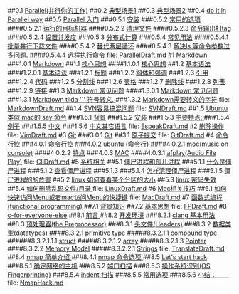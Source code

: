 ##0.1 [Parallel(并行你的工作)](ParallelDraft.md#anchor_0)
##0.2 [ 典型场景1](ParallelDraft.md#anchor_1)
##0.3 [ 典型场景2](ParallelDraft.md#anchor_2)
##0.4 [ do it in Parallel way](ParallelDraft.md#anchor_3)
##0.5 [ Parallel 入门](ParallelDraft.md#anchor_4)
###0.5.1 [ 安装](ParallelDraft.md#anchor_5)
###0.5.2 [  常用的选项](ParallelDraft.md#anchor_6)
####0.5.2.1 [ 运行的目标机器](ParallelDraft.md#anchor_7)
####0.5.2.2 [ 清理文件](ParallelDraft.md#anchor_8)
####0.5.2.3 [ 命令输出打tag](ParallelDraft.md#anchor_9)
####0.5.2.4 [ 设置并发度](ParallelDraft.md#anchor_10)
###0.5.3 [ 分布式计算](ParallelDraft.md#anchor_11)
###0.5.4 [ 常见用法](ParallelDraft.md#anchor_12)
####0.5.4.1 [ 批量并行下载文件](ParallelDraft.md#anchor_13)
####0.5.4.2 [ 替代两层循环](ParallelDraft.md#anchor_14)
####0.5.4.3 [ 解决ls 等命令参数过多问题. ](ParallelDraft.md#anchor_15)
####0.5.4.4 [ 远程执行命令](ParallelDraft.md#anchor_16)
file: [ParallelDraft.md](ParallelDraft.md)
#1 [ Markdown](MarkdownDraft.md#anchor_0)
###1.0.1 [ Markdown](MarkdownDraft.md#anchor_1)
##1.1 [ 核心思想](MarkdownDraft.md#anchor_2)
####1.1.0.1 [ 核心思想](MarkdownDraft.md#anchor_3)
##1.2 [ 基本语法](MarkdownDraft.md#anchor_4)
####1.2.0.1 [ 基本语法](MarkdownDraft.md#anchor_5)
###1.2.1 [ 标题](MarkdownDraft.md#anchor_6)
###1.2.2 [ 斜体和强调](MarkdownDraft.md#anchor_7)
###1.2.3 [ 引用](MarkdownDraft.md#anchor_8)
###1.2.4 [ 代码](MarkdownDraft.md#anchor_9)
###1.2.5 [ 分割线](MarkdownDraft.md#anchor_10)
###1.2.6 [ 表格](MarkdownDraft.md#anchor_11)
###1.2.7 [ 删除线](MarkdownDraft.md#anchor_12)
###1.2.8 [ 列表](MarkdownDraft.md#anchor_13)
###1.2.9 [ 链接](MarkdownDraft.md#anchor_14)
##1.3 [ Markdown 常见问题](MarkdownDraft.md#anchor_15)
####1.3.0.1 [ Markdown 常见问题](MarkdownDraft.md#anchor_16)
###1.3.1 [Markdown tilda '`' 符号转义. ](MarkdownDraft.md#anchor_17)
###1.3.2 [ Markdown需要转义的字符](MarkdownDraft.md#anchor_18)
file: [MarkdownDraft.md](MarkdownDraft.md)
##1.4 [SVN容易搞混问题](SVNDraft.md#anchor_0)
file: [SVNDraft.md](SVNDraft.md)
##1.5 [ Ubuntu 类似 mac的 say 命令](EspeakDraft.md#anchor_0)
###1.5.1 [ 背景](EspeakDraft.md#anchor_1)
###1.5.2 [ 安装](EspeakDraft.md#anchor_2)
###1.5.3 [ 主要特点: ](EspeakDraft.md#anchor_3)
###1.5.4 [ 例子](EspeakDraft.md#anchor_4)
###1.5.5 [ 中文](EspeakDraft.md#anchor_5)
###1.5.6 [ 中文其它语言](EspeakDraft.md#anchor_6)
file: [EspeakDraft.md](EspeakDraft.md)
#2 [删除操作](VimDraft.md#anchor_0)
file: [VimDraft.md](VimDraft.md)
#3 [Git](GitDraft.md#anchor_0)
###3.0.1 [Git](GitDraft.md#anchor_1)
##3.1 [原子提交](GitDraft.md#anchor_2)
file: [GitDraft.md](GitDraft.md)
#4 [命令行控](CliDraft.md#anchor_0)
###4.0.1 [命令行控](CliDraft.md#anchor_1)
###4.0.2 [ ubuntu (命令行)](CliDraft.md#anchor_2)
####4.0.2.1 [ moc(music on console)](CliDraft.md#anchor_3)
####4.0.2.2 [ 特点](CliDraft.md#anchor_4)
###4.0.3 [ MAC](CliDraft.md#anchor_5)
####4.0.3.1 [ afplay(Audio File Play)](CliDraft.md#anchor_6)
file: [CliDraft.md](CliDraft.md)
#5 [ 系统相关](LinuxDraft.md#anchor_0)
##5.1 [ 僵尸进程和孤儿进程](LinuxDraft.md#anchor_1)
###5.1.1 [ 什么是僵尸进程](LinuxDraft.md#anchor_2)
###5.1.2 [ 查看僵尸进程](LinuxDraft.md#anchor_3)
###5.1.3 [ ](LinuxDraft.md#anchor_4)
###5.1.4 [ 怎样清理僵尸进程](LinuxDraft.md#anchor_5)
###5.1.5 [ 僵尸进程的的危害](LinuxDraft.md#anchor_6)
##5.2 [ linux 如何查看某个分区的大小](LinuxDraft.md#anchor_7)
##5.3 [ linux 密码失效](LinuxDraft.md#anchor_8)
##5.4 [ 如何删除乱码文件/目录  ](LinuxDraft.md#anchor_9)
file: [LinuxDraft.md](LinuxDraft.md)
#6 [Mac相关技巧](MacDraft.md#anchor_0)
##6.1 [如何快速访问Menu或者mac访问Menu的快捷键](MacDraft.md#anchor_1)
file: [MacDraft.md](MacDraft.md)
#7 [函数式编程(functional programming)](FPDraft.md#anchor_0)
##7.1 [背景知识](FPDraft.md#anchor_1)
##7.2 [基本思想](FPDraft.md#anchor_2)
file: [FPDraft.md](FPDraft.md)
#8 [c-for-everyone-else](TranslateDraft.md#anchor_0)
##8.1 [ 前言    ](TranslateDraft.md#anchor_1)
##8.2 [ 开发环境](TranslateDraft.md#anchor_2)
###8.2.1 [ clang 基本用法](TranslateDraft.md#anchor_3)
##8.3 [ 预处理器(the Preprocessor)](TranslateDraft.md#anchor_4)
###8.3.1 [ 头文件(Headers)](TranslateDraft.md#anchor_5)
###8.3.2 [ 数据类型(datatypes) ](TranslateDraft.md#anchor_6)
####8.3.2.1 [ primitive type  ](TranslateDraft.md#anchor_7)
#####8.3.2.1.1 [ compound type  ](TranslateDraft.md#anchor_8)
######8.3.2.1.1.1 [ struct](TranslateDraft.md#anchor_9)
#####8.3.2.1.2 [ array](TranslateDraft.md#anchor_10)
#####8.3.2.1.3 [ Pointer](TranslateDraft.md#anchor_11)
####8.3.2.2 [ Memory Model](TranslateDraft.md#anchor_12)
#####8.3.2.2.1 [ Strings](TranslateDraft.md#anchor_13)
file: [TranslateDraft.md](TranslateDraft.md)
##8.4 [nmap 简单介绍  ](NmapHack.md#anchor_0)
###8.4.1 [ nmap 命令选项  ](NmapHack.md#anchor_1)
##8.5 [ Let's start hack](NmapHack.md#anchor_2)
###8.5.1 [ 确定网络的主机](NmapHack.md#anchor_3)
###8.5.2 [ 端口扫描](NmapHack.md#anchor_4)
###8.5.3 [ 操作系统识别(OS Fingerprinting)](NmapHack.md#anchor_5)
###8.5.4 [ indent 扫描](NmapHack.md#anchor_6)
###8.5.5 [ 常用选项  ](NmapHack.md#anchor_7)
###8.5.6 [ 小结：　　](NmapHack.md#anchor_8)
file: [NmapHack.md](NmapHack.md)
